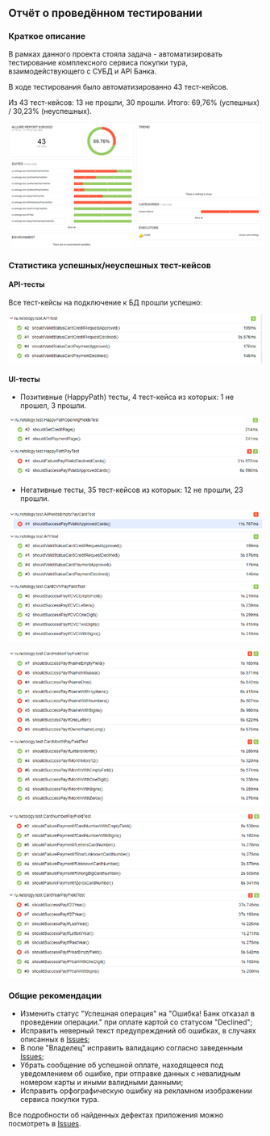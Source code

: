 ## Отчёт о проведённом тестировании

### Краткое описание

В рамках данного проекта стояла задача - автоматизировать тестирование комплексного сервиса покупки тура, взаимодействующего с СУБД и API Банка.

В ходе тестирования было автоматизированно 43 тест-кейсов.

Из 43  тест-кейсов: 13 не прошли, 30 прошли. Итого: 69,76% (успешных) / 30,23% (неуспешных).

![1](/reports/pics/1.png)


### Статистика успешных/неуспешных тест-кейсов

#### API-тесты

Все тест-кейсы на подключение к БД прошли успешно:

![2](/reports/pics/2.png)


#### UI-тесты

- Позитивные (HappyPath) тесты, 4 тест-кейса из которых: 1 не прошел, 3 прошли.

![3](/reports/pics/3.png)


- Негативные тесты, 35 тест-кейсов из которых: 12 не прошли, 23 прошли.

![4](/reports/pics/4.png)

![5](/reports/pics/5.png)

![6](/reports/pics/6.png)


### Общие рекомендации

- Изменить статус "Успешная операция" на "Ошибка! Банк отказал в проведении операции." при оплате картой со статусом "Declined";
- Исправить неверный текст предупреждений об ошибках, в случаях описанных в [Issues](https://github.com/Watsupkin/Diploma_aqa/issues);
- В поле "Владелец" исправить валидацию согласно заведенным [Issues](https://github.com/Watsupkin/Diploma_aqa/issues);
- Убрать сообщение об успешной оплате, находящееся под уведомлением об ошибке, при отправке данных с невалидным номером карты и иными валидными данными;
- Исправить орфографическую ошибку на рекламном изображении сервиса покупки тура.


Все подробности об найденных дефектах приложения можно посмотреть в [Issues](https://github.com/Watsupkin/Diploma_aqa/issues).